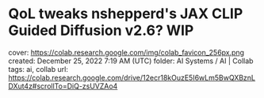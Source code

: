 # QoL tweaks nshepperd's JAX CLIP Guided Diffusion v2.6? WIP

cover: https://colab.research.google.com/img/colab_favicon_256px.png
created: December 25, 2022 7:19 AM (UTC)
folder: AI Systems / AI | Collab
tags: ai, collab
url: https://colab.research.google.com/drive/12ecr18kOuzE5I6wLm5BwQXBznLDXut4z#scrollTo=DiQ-zsUVZAo4